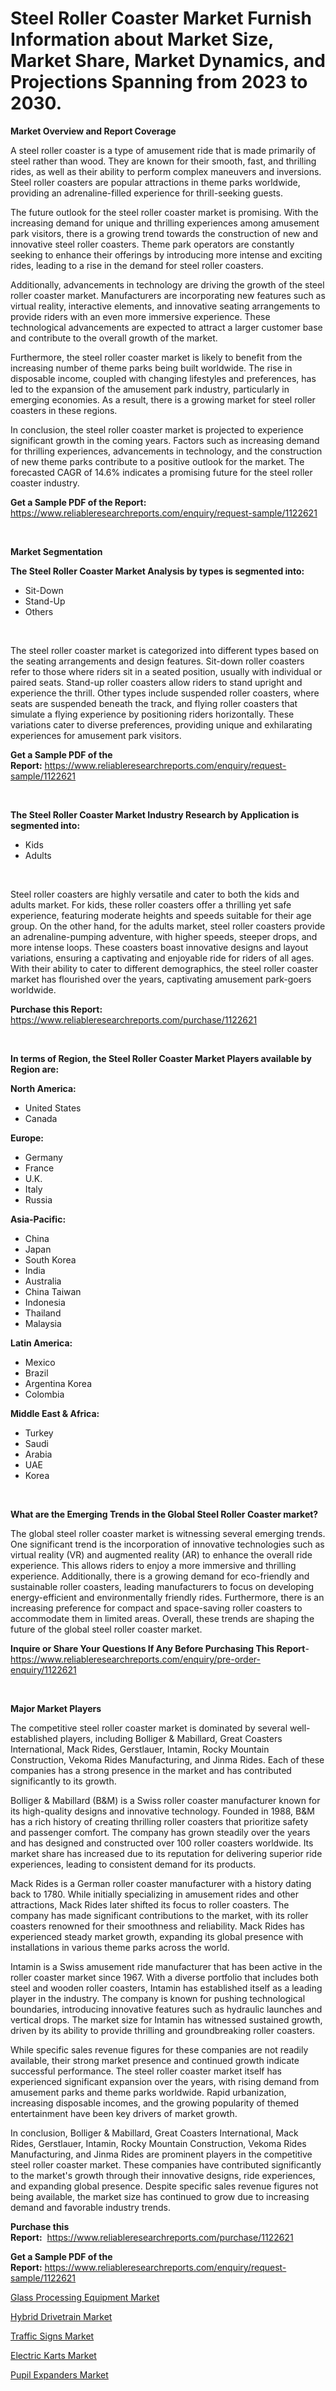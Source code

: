 <p><h1>Steel Roller Coaster Market Furnish Information about Market Size, Market Share, Market Dynamics, and Projections Spanning from 2023 to 2030.</h1></p><p><strong>Market Overview and Report Coverage</strong></p>
<p><p>A steel roller coaster is a type of amusement ride that is made primarily of steel rather than wood. They are known for their smooth, fast, and thrilling rides, as well as their ability to perform complex maneuvers and inversions. Steel roller coasters are popular attractions in theme parks worldwide, providing an adrenaline-filled experience for thrill-seeking guests.</p><p>The future outlook for the steel roller coaster market is promising. With the increasing demand for unique and thrilling experiences among amusement park visitors, there is a growing trend towards the construction of new and innovative steel roller coasters. Theme park operators are constantly seeking to enhance their offerings by introducing more intense and exciting rides, leading to a rise in the demand for steel roller coasters.</p><p>Additionally, advancements in technology are driving the growth of the steel roller coaster market. Manufacturers are incorporating new features such as virtual reality, interactive elements, and innovative seating arrangements to provide riders with an even more immersive experience. These technological advancements are expected to attract a larger customer base and contribute to the overall growth of the market.</p><p>Furthermore, the steel roller coaster market is likely to benefit from the increasing number of theme parks being built worldwide. The rise in disposable income, coupled with changing lifestyles and preferences, has led to the expansion of the amusement park industry, particularly in emerging economies. As a result, there is a growing market for steel roller coasters in these regions.</p><p>In conclusion, the steel roller coaster market is projected to experience significant growth in the coming years. Factors such as increasing demand for thrilling experiences, advancements in technology, and the construction of new theme parks contribute to a positive outlook for the market. The forecasted CAGR of 14.6% indicates a promising future for the steel roller coaster industry.</p></p>
<p><strong>Get a Sample PDF of the Report:</strong> <a href="https://www.reliableresearchreports.com/enquiry/request-sample/1122621">https://www.reliableresearchreports.com/enquiry/request-sample/1122621</a></p>
<p>&nbsp;</p>
<p><strong>Market Segmentation</strong></p>
<p><strong>The Steel Roller Coaster Market Analysis by types is segmented into:</strong></p>
<p><ul><li>Sit-Down</li><li>Stand-Up</li><li>Others</li></ul></p>
<p>&nbsp;</p>
<p><p>The steel roller coaster market is categorized into different types based on the seating arrangements and design features. Sit-down roller coasters refer to those where riders sit in a seated position, usually with individual or paired seats. Stand-up roller coasters allow riders to stand upright and experience the thrill. Other types include suspended roller coasters, where seats are suspended beneath the track, and flying roller coasters that simulate a flying experience by positioning riders horizontally. These variations cater to diverse preferences, providing unique and exhilarating experiences for amusement park visitors.</p></p>
<p><strong>Get a Sample PDF of the Report:</strong>&nbsp;<a href="https://www.reliableresearchreports.com/enquiry/request-sample/1122621">https://www.reliableresearchreports.com/enquiry/request-sample/1122621</a></p>
<p>&nbsp;</p>
<p><strong>The Steel Roller Coaster Market Industry Research by Application is segmented into:</strong></p>
<p><ul><li>Kids</li><li>Adults</li></ul></p>
<p>&nbsp;</p>
<p><p>Steel roller coasters are highly versatile and cater to both the kids and adults market. For kids, these roller coasters offer a thrilling yet safe experience, featuring moderate heights and speeds suitable for their age group. On the other hand, for the adults market, steel roller coasters provide an adrenaline-pumping adventure, with higher speeds, steeper drops, and more intense loops. These coasters boast innovative designs and layout variations, ensuring a captivating and enjoyable ride for riders of all ages. With their ability to cater to different demographics, the steel roller coaster market has flourished over the years, captivating amusement park-goers worldwide.</p></p>
<p><strong>Purchase this Report:</strong>&nbsp; <a href="https://www.reliableresearchreports.com/purchase/1122621">https://www.reliableresearchreports.com/purchase/1122621</a></p>
<p>&nbsp;</p>
<p><strong>In terms of Region, the Steel Roller Coaster Market Players available by Region are:</strong></p>
<p>
    <p> <strong> North America: </strong>
        <ul>
            <li>United States</li>
            <li>Canada</li>
        </ul>
        </p> 
    <p> <strong> Europe: </strong>
        <ul>
            <li>Germany</li>
            <li>France</li>
            <li>U.K.</li>
            <li>Italy</li>
            <li>Russia</li>
        </ul>
        </p> 
    <p> <strong> Asia-Pacific: </strong>
        <ul>
            <li>China</li>
            <li>Japan</li>
            <li>South Korea</li>
            <li>India</li>
            <li>Australia</li>
            <li>China Taiwan</li>
            <li>Indonesia</li>
            <li>Thailand</li>
            <li>Malaysia</li>
        </ul>
        </p> 
    <p> <strong> Latin America: </strong>
        <ul>
            <li>Mexico</li>
            <li>Brazil</li>
            <li>Argentina Korea</li>
            <li>Colombia</li>
        </ul>
        </p> 
    <p> <strong> Middle East & Africa: </strong>
        <ul>
            <li>Turkey</li>
            <li>Saudi</li>
            <li>Arabia</li>
            <li>UAE</li>
            <li>Korea</li>
        </ul>
    </p>
    </p>
<p>&nbsp;</p>
<p><strong>What are the Emerging Trends in the Global Steel Roller Coaster market?</strong></p>
<p><p>The global steel roller coaster market is witnessing several emerging trends. One significant trend is the incorporation of innovative technologies such as virtual reality (VR) and augmented reality (AR) to enhance the overall ride experience. This allows riders to enjoy a more immersive and thrilling experience. Additionally, there is a growing demand for eco-friendly and sustainable roller coasters, leading manufacturers to focus on developing energy-efficient and environmentally friendly rides. Furthermore, there is an increasing preference for compact and space-saving roller coasters to accommodate them in limited areas. Overall, these trends are shaping the future of the global steel roller coaster market.</p></p>
<p><strong>Inquire or Share Your Questions If Any Before Purchasing This Report</strong>- <a href="https://www.reliableresearchreports.com/enquiry/pre-order-enquiry/1122621">https://www.reliableresearchreports.com/enquiry/pre-order-enquiry/1122621</a></p>
<p>&nbsp;</p>
<p><strong>Major Market Players</strong></p>
<p><p>The competitive steel roller coaster market is dominated by several well-established players, including Bolliger & Mabillard, Great Coasters International, Mack Rides, Gerstlauer, Intamin, Rocky Mountain Construction, Vekoma Rides Manufacturing, and Jinma Rides. Each of these companies has a strong presence in the market and has contributed significantly to its growth.</p><p>Bolliger & Mabillard (B&M) is a Swiss roller coaster manufacturer known for its high-quality designs and innovative technology. Founded in 1988, B&M has a rich history of creating thrilling roller coasters that prioritize safety and passenger comfort. The company has grown steadily over the years and has designed and constructed over 100 roller coasters worldwide. Its market share has increased due to its reputation for delivering superior ride experiences, leading to consistent demand for its products.</p><p>Mack Rides is a German roller coaster manufacturer with a history dating back to 1780. While initially specializing in amusement rides and other attractions, Mack Rides later shifted its focus to roller coasters. The company has made significant contributions to the market, with its roller coasters renowned for their smoothness and reliability. Mack Rides has experienced steady market growth, expanding its global presence with installations in various theme parks across the world.</p><p>Intamin is a Swiss amusement ride manufacturer that has been active in the roller coaster market since 1967. With a diverse portfolio that includes both steel and wooden roller coasters, Intamin has established itself as a leading player in the industry. The company is known for pushing technological boundaries, introducing innovative features such as hydraulic launches and vertical drops. The market size for Intamin has witnessed sustained growth, driven by its ability to provide thrilling and groundbreaking roller coasters.</p><p>While specific sales revenue figures for these companies are not readily available, their strong market presence and continued growth indicate successful performance. The steel roller coaster market itself has experienced significant expansion over the years, with rising demand from amusement parks and theme parks worldwide. Rapid urbanization, increasing disposable incomes, and the growing popularity of themed entertainment have been key drivers of market growth.</p><p>In conclusion, Bolliger & Mabillard, Great Coasters International, Mack Rides, Gerstlauer, Intamin, Rocky Mountain Construction, Vekoma Rides Manufacturing, and Jinma Rides are prominent players in the competitive steel roller coaster market. These companies have contributed significantly to the market's growth through their innovative designs, ride experiences, and expanding global presence. Despite specific sales revenue figures not being available, the market size has continued to grow due to increasing demand and favorable industry trends.</p></p>
<p><strong>Purchase this Report:</strong>&nbsp;&nbsp;<a href="https://www.reliableresearchreports.com/purchase/1122621">https://www.reliableresearchreports.com/purchase/1122621</a></p>
<p></p>
<p><strong>Get a Sample PDF of the Report:</strong>&nbsp;<a href="https://www.reliableresearchreports.com/enquiry/request-sample/1122621">https://www.reliableresearchreports.com/enquiry/request-sample/1122621</a></p>
<p><p><a href="https://medium.com/@carolynfuller1997/glass-processing-equipment-market-analysis-its-cagr-market-segmentation-and-global-industry-bc05ee040ccf">Glass Processing Equipment Market</a></p><p><a href="https://github.com/rahu1502/Market-Research-Report-List-1/blob/main/hybrid-drivetrain-market.md">Hybrid Drivetrain Market</a></p><p><a href="https://medium.com/@digitaldiviner12/traffic-signs-market-outlook-industry-overview-and-forecast-2023-to-2030-be1bd56fef63">Traffic Signs Market</a></p><p><a href="https://github.com/rahu1501/Market-Research-Report-List-1/blob/main/electric-karts-market.md">Electric Karts Market</a></p><p><a href="https://www.linkedin.com/pulse/pupil-expanders-market-challenges-opportunities-growth-c9f4e/">Pupil Expanders Market</a></p></p>